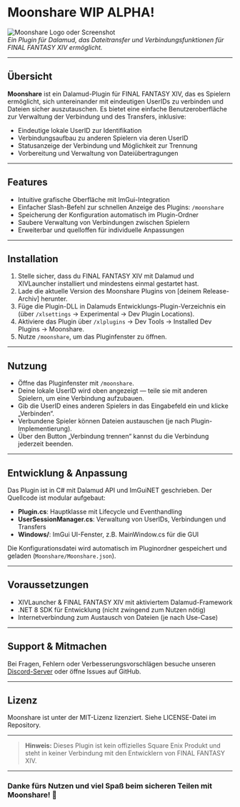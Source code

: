 # Moonshare WIP ALPHA!

![Moonshare Logo oder Screenshot](https://cdn.discordapp.com/attachments/1323720626996773036/1395799558453202984/moon.png?ex=687c6be3&is=687b1a63&hm=7d4ba2807ae597865f73da9613f7f25a09e9c082c434bcbedf25de368fb4f8e1&)  
*Ein Plugin für Dalamud, das Dateitransfer und Verbindungsfunktionen für FINAL FANTASY XIV ermöglicht.*

---

## Übersicht

**Moonshare** ist ein Dalamud-Plugin für FINAL FANTASY XIV, das es Spielern ermöglicht, sich untereinander mit eindeutigen UserIDs zu verbinden und Dateien sicher auszutauschen. Es bietet eine einfache Benutzeroberfläche zur Verwaltung der Verbindung und des Transfers, inklusive:

- Eindeutige lokale UserID zur Identifikation
- Verbindungsaufbau zu anderen Spielern via deren UserID
- Statusanzeige der Verbindung und Möglichkeit zur Trennung
- Vorbereitung und Verwaltung von Dateiübertragungen

---

## Features

- Intuitive grafische Oberfläche mit ImGui-Integration
- Einfacher Slash-Befehl zur schnellen Anzeige des Plugins: `/moonshare`
- Speicherung der Konfiguration automatisch im Plugin-Ordner
- Saubere Verwaltung von Verbindungen zwischen Spielern
- Erweiterbar und quelloffen für individuelle Anpassungen

---

## Installation

1. Stelle sicher, dass du FINAL FANTASY XIV mit Dalamud und XIVLauncher installiert und mindestens einmal gestartet hast.  
2. Lade die aktuelle Version des Moonshare Plugins von [deinem Release-Archiv] herunter.  
3. Füge die Plugin-DLL in Dalamuds Entwicklungs-Plugin-Verzeichnis ein (über `/xlsettings` → Experimental → Dev Plugin Locations).  
4. Aktiviere das Plugin über `/xlplugins` → Dev Tools → Installed Dev Plugins → Moonshare.  
5. Nutze `/moonshare`, um das Pluginfenster zu öffnen.

---

## Nutzung

- Öffne das Pluginfenster mit `/moonshare`.  
- Deine lokale UserID wird oben angezeigt — teile sie mit anderen Spielern, um eine Verbindung aufzubauen.  
- Gib die UserID eines anderen Spielers in das Eingabefeld ein und klicke „Verbinden“.  
- Verbundene Spieler können Dateien austauschen (je nach Plugin-Implementierung).  
- Über den Button „Verbindung trennen“ kannst du die Verbindung jederzeit beenden.

---

## Entwicklung & Anpassung

Das Plugin ist in C# mit Dalamud API und ImGuiNET geschrieben. Der Quellcode ist modular aufgebaut:

- **Plugin.cs**: Hauptklasse mit Lifecycle und Eventhandling  
- **UserSessionManager.cs**: Verwaltung von UserIDs, Verbindungen und Transfers  
- **Windows/**: ImGui UI-Fenster, z.B. MainWindow.cs für die GUI  

Die Konfigurationsdatei wird automatisch im Pluginordner gespeichert und geladen (`Moonshare/Moonshare.json`).

---

## Voraussetzungen

- XIVLauncher & FINAL FANTASY XIV mit aktiviertem Dalamud-Framework  
- .NET 8 SDK für Entwicklung (nicht zwingend zum Nutzen nötig)  
- Internetverbindung zum Austausch von Dateien (je nach Use-Case)  

---

## Support & Mitmachen

Bei Fragen, Fehlern oder Verbesserungsvorschlägen besuche unseren [Discord-Server](https://discord.gg/holdshift) oder öffne Issues auf GitHub.

---

## Lizenz

Moonshare ist unter der MIT-Lizenz lizenziert. Siehe LICENSE-Datei im Repository.

---

> **Hinweis:** Dieses Plugin ist kein offizielles Square Enix Produkt und steht in keiner Verbindung mit den Entwicklern von FINAL FANTASY XIV.

---

### Danke fürs Nutzen und viel Spaß beim sicheren Teilen mit Moonshare! 🎉
